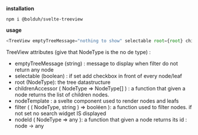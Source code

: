 

**installation**

`npm i @bolduh/svelte-treeview`

**usage**

```js
<TreeView emptyTreeMessage="nothing to show" selectable root={root} childrenAccessor={accessor} nodeTemplate={Node} filter={nodefilter} {nodeId}></TreeView>
```

TreeView attributes (give  that NodeType is the no de type) : 
- emptyTreeMessage (string) : message to display when filter do not return any node
- selectable (boolean) : if set add checkbox in front of every node/leaf
- root (NodeType): the tree datastructure
- childrenAccessor ( NodeType => NodeType[] ) : a function that given a node returns the list of children nodes. 
- nodeTemplate : a svelte component used to render nodes and leafs
- filter ( ( NodeType, string ) => booléen ): a function used to filter nodes. if not set no search widget IS displayed 
- nodeId ( NodeType => any ): a function that given a node returns its id : node -> any
